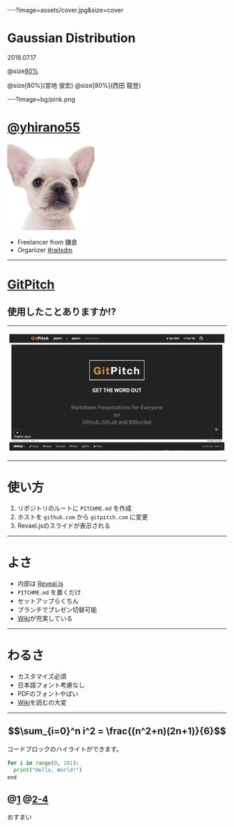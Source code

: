 ---?image=assets/cover.jpg&size=cover

# Gaussian Distribution

2018.07.17


@size[80%](機械・情報系コース修士１年)

@size[80%](宮地 俊宏)
@size[80%](西田 龍登)



---?image=bg/pink.png

# [@yhirano55](https://github.com/yhirano55)

![](assets/thumb.png)

- Freelancer from 鎌倉
- Organizer [\#railsdm](https://rails-developers-meetup.connpass.com/)

---

# [GitPitch](https://gitpitch.com/)

## 使用したことありますか!?

---

![](assets/gitpitch.png)

---

# 使い方

1. リポジトリのルートに `PITCHME.md` を作成
2. ホストを `github.com` から `gitpitch.com` に変更
3. Revael.jsのスライドが表示される

---

# よさ

- 内部は [Reveal.js](http://lab.hakim.se/reveal-js/#/)
- `PITCHME.md` を置くだけ
- セットアップらくちん
- ブランチでプレゼン切替可能
- [Wiki](https://github.com/gitpitch/gitpitch/wiki)が充実している

---

# わるさ

- カスタマイズ必須
- 日本語フォント考慮なし
- PDFのフォントやばい
- [Wiki](https://github.com/gitpitch/gitpitch/wiki)を読むの大変

---
$$\sum_{i=0}^n i^2 = \frac{(n^2+n)(2n+1)}{6}$$
---

コードブロックのハイライトができます。
```python
for i in range(0, 101):
  print("Hello, World!")
end
```

@[1](ハイライト行の解説も記述できます。)
@[2-4](コメントは[]の右に記述します。)
---

おすまい


